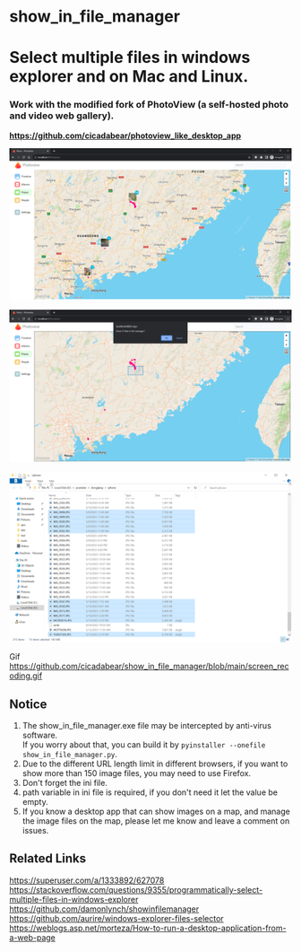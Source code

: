# show_in_file_manager
# Select multiple files in windows explorer and on Mac and Linux.   
### Work with the modified fork of PhotoView (a self-hosted photo and video web gallery).  

**https://github.com/cicadabear/photoview_like_desktop_app**  

![](./show_in_file_manager3.png)  

![](./show_in_file_manager.png)  

![](./show_in_file_manager2.png)  

Gif https://github.com/cicadabear/show_in_file_manager/blob/main/screen_recoding.gif  

## Notice 
1. The show_in_file_manager.exe file may be intercepted by anti-virus software.   
If you worry about that, you can build it by ```pyinstaller --onefile show_in_file_manager.py```.
2. Due to the different URL length limit in different browsers, if you want to show more than 150 image files, you may need to use Firefox.  
3. Don't forget the ini file.
4. path variable in ini file is required, if you don't need it let the value be empty.
5. If you know a desktop app that can show images on a map, and manage the image files on the map, please let me know and leave a comment on issues.
 
## Related Links   

https://superuser.com/a/1333892/627078  
https://stackoverflow.com/questions/9355/programmatically-select-multiple-files-in-windows-explorer  
https://github.com/damonlynch/showinfilemanager  
https://github.com/aurire/windows-explorer-files-selector  
https://weblogs.asp.net/morteza/How-to-run-a-desktop-application-from-a-web-page  

